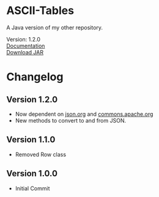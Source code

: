 # ASCII-Tables
A Java version of my other repository.

Version: 1.2.0  
[Documentation](http://spedwards.github.io/projects/javaASCIITables/docs/index.html?me/spedwards/table/Table.html)  
[Download JAR](http://spedwards.github.io/projects/javaASCIITables/ascii-table-1.2.0.jar)


# Changelog
## Version 1.2.0

 - Now dependent on [json.org](http://www.json.org/java/index.html) and [commons.apache.org](https://commons.apache.org/)
 - New methods to convert to and from JSON.

## Version 1.1.0

 - Removed Row class

## Version 1.0.0

 - Initial Commit
